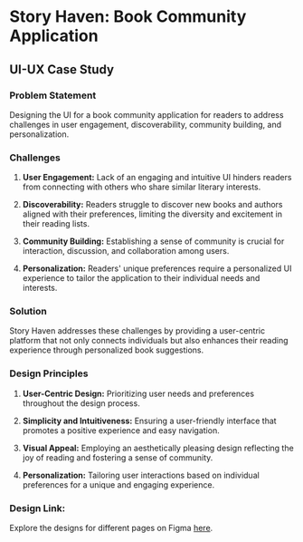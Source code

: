 # Story Haven: Book Community Application

## UI-UX Case Study

### Problem Statement

Designing the UI for a book community application for readers to address challenges in user engagement, discoverability, community building, and personalization.

### Challenges

1. **User Engagement:** Lack of an engaging and intuitive UI hinders readers from connecting with others who share similar literary interests.

2. **Discoverability:** Readers struggle to discover new books and authors aligned with their preferences, limiting the diversity and excitement in their reading lists.

3. **Community Building:** Establishing a sense of community is crucial for interaction, discussion, and collaboration among users.

4. **Personalization:** Readers' unique preferences require a personalized UI experience to tailor the application to their individual needs and interests.

### Solution

Story Haven addresses these challenges by providing a user-centric platform that not only connects individuals but also enhances their reading experience through personalized book suggestions.

### Design Principles

1. **User-Centric Design:** Prioritizing user needs and preferences throughout the design process.

2. **Simplicity and Intuitiveness:** Ensuring a user-friendly interface that promotes a positive experience and easy navigation.

3. **Visual Appeal:** Employing an aesthetically pleasing design reflecting the joy of reading and fostering a sense of community.

4. **Personalization:** Tailoring user interactions based on individual preferences for a unique and engaging experience.

### Design Link:

Explore the designs for different pages on Figma [here](https://www.figma.com/file/pp4bNO3tyHfmRn10eCYqbO/Book-community?type=design&node-id=0%3A1&mode=design&t=xz3Tv0x8f1UaZkfW-1). 
